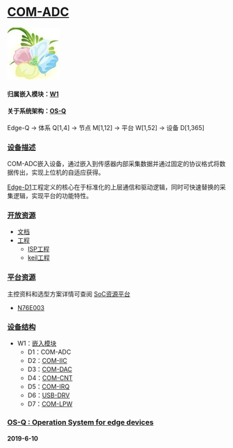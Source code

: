 ﻿# [COM-ADC](https://github.com/OS-Q/D1)

[![sites](OS-Q/OS-Q.png)](http://www.OS-Q.com)

#### 归属嵌入模块：[W1](https://github.com/OS-Q/W1)

#### 关于系统架构：[OS-Q](https://github.com/OS-Q/OS-Q)

Edge-Q -> 体系 Q[1,4] -> 节点 M[1,12] -> 平台 W[1,52] -> 设备 D[1,365]

### [设备描述](https://github.com/OS-Q/D1/wiki) 

COM-ADC嵌入设备，通过嵌入到传感器内部采集数据并通过固定的协议格式将数据传出，实现上位机的自适应获得。

[Edge-D1](https://github.com/OS-Q/D1)工程定义的核心在于标准化的上层通信和驱动逻辑，同时可快速替换的采集逻辑，实现平台的功能特性。

### [开放资源](https://github.com/OS-Q/)

* [文档](docs/)
* [工程](project/)
	* [ISP工程](project/ISP)
	* [keil工程](project/keil)

### [平台资源](https://github.com/sochub)

主控资料和选型方案详情可查阅
[SoC资源平台](https://github.com/sochub)

* [N76E003](https://github.com/sochub/N76E003)

### [设备结构](https://github.com/OS-Q/W1)

* W1：[嵌入模块](https://github.com/OS-Q/W1)
	* D1：COM-ADC
	* D2：[COM-IIC](https://github.com/OS-Q/D2)
	* D3：[COM-DAC](https://github.com/OS-Q/D3)
	* D4：[COM-CNT](https://github.com/OS-Q/D4)
	* D5：[COM-IRQ](https://github.com/OS-Q/D5)
	* D6：[USB-DRV](https://github.com/OS-Q/D6)
	* D7：[COM-LPW](https://github.com/OS-Q/D7)

### [OS-Q : Operation System for edge devices](http://www.OS-Q.com/Edge/D1)
####  2019-6-10